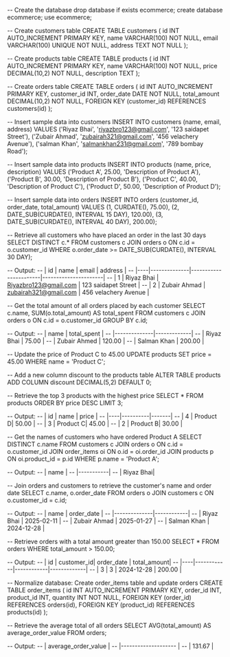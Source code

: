 -- Create the database
drop database if exists ecommerce;
create database ecommerce;
use ecommerce;

-- Create customers table
CREATE TABLE customers (
    id INT AUTO_INCREMENT PRIMARY KEY,
    name VARCHAR(100) NOT NULL,
    email VARCHAR(100) UNIQUE NOT NULL,
    address TEXT NOT NULL
);

-- Create products table
CREATE TABLE products (
    id INT AUTO_INCREMENT PRIMARY KEY,
    name VARCHAR(100) NOT NULL,
    price DECIMAL(10,2) NOT NULL,
    description TEXT
);

-- Create orders table
CREATE TABLE orders (
    id INT AUTO_INCREMENT PRIMARY KEY,
    customer_id INT,
    order_date DATE NOT NULL,
    total_amount DECIMAL(10,2) NOT NULL,
    FOREIGN KEY (customer_id) REFERENCES customers(id)
);

-- Insert sample data into customers
INSERT INTO customers (name, email, address) VALUES
('Riyaz Bhai', 'riyazbro123@gmail.com', '123 saidapet Street'),
('Zubair Ahmad', 'zubairah321@gmail.com', '456 velachery Avenue'),
('salman Khan', 'salmankhan231@gmail.com', '789 bombay Road');

-- Insert sample data into products
INSERT INTO products (name, price, description) VALUES
('Product A', 25.00, 'Description of Product A'),
('Product B', 30.00, 'Description of Product B'),
('Product C', 40.00, 'Description of Product C'),
('Product D', 50.00, 'Description of Product D');

-- Insert sample data into orders
INSERT INTO orders (customer_id, order_date, total_amount) VALUES
(1, CURDATE(), 75.00),
(2, DATE_SUB(CURDATE(), INTERVAL 15 DAY), 120.00),
(3, DATE_SUB(CURDATE(), INTERVAL 40 DAY), 200.00);

-- Retrieve all customers who have placed an order in the last 30 days
SELECT DISTINCT c.* FROM customers c
JOIN orders o ON c.id = o.customer_id
WHERE o.order_date >= DATE_SUB(CURDATE(), INTERVAL 30 DAY);

-- Output:
-- | id | name         | email                 | address              |
-- |----|--------------|-----------------------|----------------------|
-- | 1  | Riyaz Bhai   | Riyazbro123@gmail.com | 123 saidapet Street  |
-- | 2  | Zubair Ahmad | zubairah321@gmail.com | 456 velachery Avenue |
 
-- Get the total amount of all orders placed by each customer
SELECT c.name, SUM(o.total_amount) AS total_spent FROM customers c
JOIN orders o ON c.id = o.customer_id
GROUP BY c.id;

-- Output:
-- | name         | total_spent |
-- |--------------|-------------|
-- | Riyaz Bhai   | 75.00       |
-- | Zubair Ahmed | 120.00      |
-- | Salman Khan  | 200.00      |
 
-- Update the price of Product C to 45.00
UPDATE products SET price = 45.00 WHERE name = 'Product C';

-- Add a new column discount to the products table
ALTER TABLE products ADD COLUMN discount DECIMAL(5,2) DEFAULT 0;

-- Retrieve the top 3 products with the highest price
SELECT * FROM products ORDER BY price DESC LIMIT 3;

-- Output:
-- | id | name     | price |
-- |----|----------|-------|
-- | 4  | Product D| 50.00 |
-- | 3  | Product C| 45.00 |
-- | 2  | Product B| 30.00 |

-- Get the names of customers who have ordered Product A
SELECT DISTINCT c.name FROM customers c
JOIN orders o ON c.id = o.customer_id
JOIN order_items oi ON o.id = oi.order_id
JOIN products p ON oi.product_id = p.id
WHERE p.name = 'Product A';

-- Output:
-- | name      |
-- |-----------|
-- | Riyaz Bhai|

-- Join orders and customers to retrieve the customer's name and order date
SELECT c.name, o.order_date FROM orders o
JOIN customers c ON o.customer_id = c.id;

-- Output:
-- | name         | order_date |
-- |--------------|------------|
-- | Riyaz Bhai   | 2025-02-11 |
-- | Zubair Ahmad | 2025-01-27 |
-- | Salman Khan  | 2024-12-28 |

-- Retrieve orders with a total amount greater than 150.00
SELECT * FROM orders WHERE total_amount > 150.00;

-- Output:
-- | id | customer_id| order_date | total_amount|
-- |----|------------|------------|-------------|
-- | 3  | 3          | 2024-12-28 | 200.00      |

-- Normalize database: Create order_items table and update orders
CREATE TABLE order_items (
    id INT AUTO_INCREMENT PRIMARY KEY,
    order_id INT,
    product_id INT,
    quantity INT NOT NULL,
    FOREIGN KEY (order_id) REFERENCES orders(id),
    FOREIGN KEY (product_id) REFERENCES products(id)
);

-- Retrieve the average total of all orders
SELECT AVG(total_amount) AS average_order_value FROM orders;

--  Output:
-- | average_order_value |
-- |-------------------- |
-- | 131.67              |
